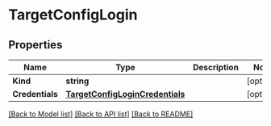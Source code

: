 # TargetConfigLogin

## Properties

Name | Type | Description | Notes
------------ | ------------- | ------------- | -------------
**Kind** | **string** |  | [optional] 
**Credentials** | [**TargetConfigLoginCredentials**](TargetConfig_login_credentials.md) |  | [optional] 

[[Back to Model list]](../README.md#documentation-for-models) [[Back to API list]](../README.md#documentation-for-api-endpoints) [[Back to README]](../README.md)


